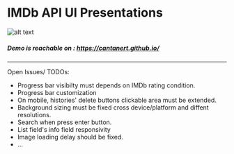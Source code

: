 # IMDb API UI Presentations

![alt text](https://i.pinimg.com/originals/c8/fa/04/c8fa046b0a3acc396dc33bf245e6fa77.png)

##### Demo is reachable on : https://cantanert.github.io/ 

---

Open Issues/ TODOs:
  - Progress bar visibilty must depends on IMDb rating condition.
  - Progress bar customization
  - On mobile, histories' delete buttons clickable area must be extended.
  - Background sizing must be fixed cross device/platform and diffent resolutions.
  - Search when press enter button.
  - List field's info field responsivity
  - Image loading delay should be fixed.
  - ...
